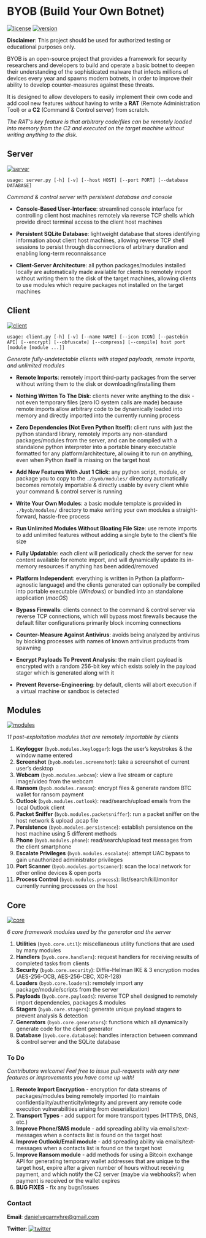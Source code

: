 # BYOB (Build Your Own Botnet)
[![license](https://img.shields.io/badge/license-GPL-brightgreen.svg)](https://github.com/colental/byob/blob/master/LICENSE)
[![version](https://img.shields.io/badge/version-0.1.5-lightgrey.svg)](https://github.com/colental/byob)

__Disclaimer__: This project should be used for authorized testing or educational purposes only.

BYOB is an open-source project that provides a framework for security researchers 
and developers to build and operate a basic botnet to deepen their understanding
of the sophisticated malware that infects millions of devices every year and spawns
modern botnets, in order to improve their ability to develop counter-measures against 
these threats. 

It is designed to allow developers to easily implement their own code and add cool new
features *without* having to write a **RAT** (Remote Administration Tool) or a
**C2** (Command & Control server) from scratch.

*The RAT's key feature is that arbitrary code/files can be remotely loaded into memory
from the C2 and executed on the target machine without writing anything to the disk.*

## Server
[![server](https://img.shields.io/badge/byob-server-blue.svg)](https://github.com/colental/byob/blob/master/byob/server.py)

`usage: server.py [-h] [-v] [--host HOST] [--port PORT] [--database DATABASE]`

*Command & control server with persistent database and console*

- __Console-Based User-Interface__: streamlined console interface for controlling client host machines remotely via
reverse TCP shells which provide direct terminal access to the client host machines

- __Persistent SQLite Database__: lightweight database that stores identifying information about client host machines,
allowing reverse TCP shell sessions to persist through disconnections of arbitrary
duration and enabling long-term reconnaissance

- __Client-Server Architecture__: all python packages/modules installed locally are automatically made available for clients 
to remotely import without writing them to the disk of the target machines, allowing clients to use modules which require
packages not installed on the target machines

## Client
[![client](https://img.shields.io/badge/byob-client-blue.svg)](https://github.com/colental/byob/blob/master/byob/client.py)

`usage: client.py [-h] [-v] [--name NAME] [--icon ICON] [--pastebin API]
                     [--encrypt] [--obfuscate] [--compress] [--compile]
                     host port [module [module ...]]`

*Generate fully-undetectable clients with staged payloads, remote imports, and unlimited modules*

- __Remote Imports__: remotely import third-party packages from the server without writing them 
to the disk or downloading/installing them

- __Nothing Written To The Disk__: clients never write anything to the disk - not even temporary files (zero IO
system calls are made) because remote imports allow arbitrary code to be 
dynamically loaded into memory and directly imported into the currently running 
process

- __Zero Dependencies (Not Even Python Itself)__: client runs with just the python standard library, remotely imports any non-standard
packages/modules from the server, and can be compiled with a standalone python 
interpreter into a portable binary executable formatted for any platform/architecture,
allowing it to run on anything, even when Python itself is missing on the target host

- __Add New Features With Just 1 Click__: any python script, module, or package you to copy to the `./byob/modules/` directory
automatically becomes remotely importable & directly usable by every client while 
your command & control server is running

- __Write Your Own Modules__: a basic module template is provided in `./byob/modules/` directory to make writing
your own modules a straight-forward, hassle-free process

- __Run Unlimited Modules Without Bloating File Size__: use remote imports to add unlimited features without adding a single byte to the
client's file size 

- __Fully Updatable__: each client will periodically check the server for new content available for
remote import, and will dynamically update its in-memory resources
if anything has been added/removed

- __Platform Independent__: everything is written in Python (a platform-agnostic language) and the clients
generated can optionally be compiled into portable executable (*Windows*) or
bundled into an standalone application (*macOS*)

- __Bypass Firewalls__: clients connect to the command & control server via reverse TCP connections, which
will bypass most firewalls because the default filter configurations primarily
block incoming connections

- __Counter-Measure Against Antivirus__: avoids being analyzed by antivirus by blocking processes with names of known antivirus
products from spawning

- __Encrypt Payloads To Prevent Analysis__: the main client payload is encrypted with a random 256-bit key which exists solely
in the payload stager which is generated along with it

- __Prevent Reverse-Engineering__: by default, clients will abort execution if a virtual machine or sandbox is detected

## Modules
[![modules](https://img.shields.io/badge/byob-modules-blue.svg)](https://github.com/colental/byob/blob/master/byob/modules)

*11 post-exploitation modules that are remotely importable by clients*

1) __Keylogger__ (`byob.modules.keylogger`): logs the user’s keystrokes & the window name entered
2) __Screenshot__ (`byob.modules.screenshot`): take a screenshot of current user’s desktop
3) __Webcam__ (`byob.modules.webcam`): view a live stream or capture image/video from the webcam
4) __Ransom__ (`byob.modules.ransom`): encrypt files & generate random BTC wallet for ransom payment
5) __Outlook__ (`byob.modules.outlook`): read/search/upload emails from the local Outlook client
6) __Packet Sniffer__ (`byob.modules.packetsniffer`): run a packet sniffer on the host network & upload .pcap file
7) __Persistence__ (`byob.modules.persistence`): establish persistence on the host machine using 5 different methods
8) __Phone__ (`byob.modules.phone`): read/search/upload text messages from the client smartphone
9) __Escalate Privileges__ (`byob.modules.escalate`): attempt UAC bypass to gain unauthorized administrator privileges
10) __Port Scanner__ (`byob.modules.portscanner`): scan the local network for other online devices & open ports
11) __Process Control__ (`byob.modules.process`): list/search/kill/monitor currently running processes on the host

## Core
[![core](https://img.shields.io/badge/byob-core-blue.svg)](https://github.com/colental/byob/blob/master/byob/core)

*6 core framework modules used by the generator and the server*

1) __Utilities__ (`byob.core.util`): miscellaneous utility functions that are used by many modules
2) __Handlers__ (`byob.core.handlers`): request handlers for receiving results of completed tasks from clients
3) __Security__ (`byob.core.security`): Diffie-Hellman IKE & 3 encryption modes (AES-256-OCB, AES-256-CBC, XOR-128)
4) __Loaders__ (`byob.core.loaders`): remotely import any package/module/scripts from the server
5) __Payloads__ (`byob.core.payloads`): reverse TCP shell designed to remotely import dependencies, packages & modules
6) __Stagers__ (`byob.core.stagers`): generate unique payload stagers to prevent analysis & detection   
7) __Generators__ (`byob.core.generators`): functions which all dynamically generate code for the client generator
8) __Database__ (`byob.core.database`): handles interaction between command & control server and the SQLite database


### To Do

*Contributors welcome! Feel free to issue pull-requests with any new features or improvements you have come up with!*

1) __Remote Import Encryption__ - encryption for data streams of packages/modules being remotely imported (to maintain confidentiality/authenticity/integrity and prevent any remote code execution vulnerabilities arising from deserialization)
2) __Transport Types__ - add support for more transport types (HTTP/S, DNS, etc.)
3) __Improve Phone/SMS module__ - add spreading ability via emails/text-messages when a contacts list is found on the target host
4) __Improve Outlook/Email module__ - add spreading ability via emails/text-messages when a contacts list is found on the target host
5) __Improve Ransom module__ - add methods for using a Bitcoin exchange API for generating temporary wallet addresses that are unique to the target host, expire after a given number of hours without receiving payment, and which notify the C2 server (maybe via webhooks?) when payment is received or the wallet expires
6) __BUG FIXES__ - fix any bugs/issues

### Contact

__Email__: danielvegamyhre@gmail.com

__Twitter__: [![twitter](https://img.shields.io/twitter/url/http/shields.io.svg?style=social)](https://twitter.com/malwared1)
